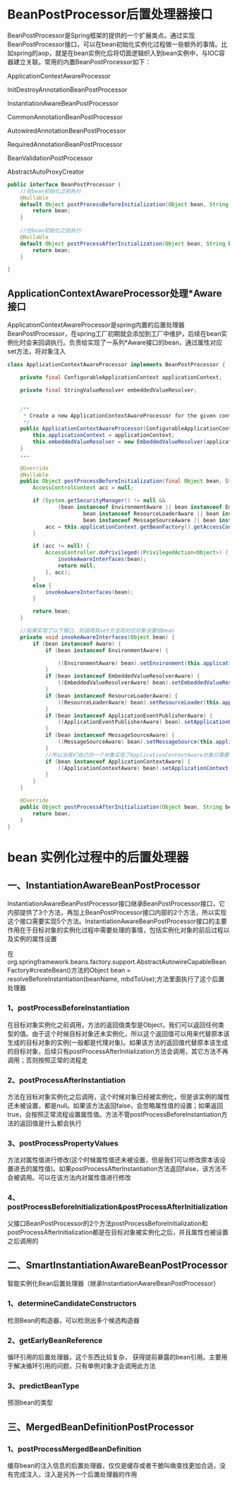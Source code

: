 # BeanPostProcessor后置处理器接口

BeanPostProcessor是Spring框架的提供的一个扩展类点。通过实现BeanPostProcessor接口，可以在bean初始化实例化过程做一些额外的事情。比如spring的aop，就是在bean实例化后将切面逻辑织入到bean实例中，与IOC容器建立关联。常用的内置BeanPostProcessor如下：

ApplicationContextAwareProcessor

InitDestroyAnnotationBeanPostProcessor

InstantiationAwareBeanPostProcessor

CommonAnnotationBeanPostProcessor

AutowiredAnnotationBeanPostProcessor

RequiredAnnotationBeanPostProcessor

BeanValidationPostProcessor

AbstractAutoProxyCreator



```java
public interface BeanPostProcessor {
    //在bean初始化之前执行
    @Nullable
	default Object postProcessBeforeInitialization(Object bean, String beanName) throws BeansException {
		return bean;
	}
    
    //在bean初始化之后执行
    @Nullable
	default Object postProcessAfterInitialization(Object bean, String beanName) throws BeansException {
		return bean;
	}

}
```

## ApplicationContextAwareProcessor处理*Aware接口

ApplicationContextAwareProcessor是spring内置的后置处理器BeanPostProcessor，在spring工厂初期就会添加到工厂中维护，后续在bean实例化时会来回调执行。负责给实现了一系列*Aware接口的bean，通过属性对应set方法，将对象注入

```java
class ApplicationContextAwareProcessor implements BeanPostProcessor {

	private final ConfigurableApplicationContext applicationContext;

	private final StringValueResolver embeddedValueResolver;


	/**
	 * Create a new ApplicationContextAwareProcessor for the given context.
	 */
	public ApplicationContextAwareProcessor(ConfigurableApplicationContext applicationContext) {
		this.applicationContext = applicationContext;
		this.embeddedValueResolver = new EmbeddedValueResolver(applicationContext.getBeanFactory());
	}
    ...
        
    @Override
	@Nullable
	public Object postProcessBeforeInitialization(final Object bean, String beanName) throws BeansException {
		AccessControlContext acc = null;

		if (System.getSecurityManager() != null &&
				(bean instanceof EnvironmentAware || bean instanceof EmbeddedValueResolverAware ||
						bean instanceof ResourceLoaderAware || bean instanceof ApplicationEventPublisherAware ||
						bean instanceof MessageSourceAware || bean instanceof ApplicationContextAware)) {
			acc = this.applicationContext.getBeanFactory().getAccessControlContext();
		}

		if (acc != null) {
			AccessController.doPrivileged((PrivilegedAction<Object>) () -> {
				invokeAwareInterfaces(bean);
				return null;
			}, acc);
		}
		else {
			invokeAwareInterfaces(bean);
		}

		return bean;
	}

    //如果实现了以下接口，则调用其set方法将对应对象设置给bean
	private void invokeAwareInterfaces(Object bean) {
		if (bean instanceof Aware) {
			if (bean instanceof EnvironmentAware) {

				((EnvironmentAware) bean).setEnvironment(this.applicationContext.getEnvironment());
			}
			if (bean instanceof EmbeddedValueResolverAware) {
				((EmbeddedValueResolverAware) bean).setEmbeddedValueResolver(this.embeddedValueResolver);
			}
			if (bean instanceof ResourceLoaderAware) {
				((ResourceLoaderAware) bean).setResourceLoader(this.applicationContext);
			}
			if (bean instanceof ApplicationEventPublisherAware) {
				((ApplicationEventPublisherAware) bean).setApplicationEventPublisher(this.applicationContext);
			}
			if (bean instanceof MessageSourceAware) {
				((MessageSourceAware) bean).setMessageSource(this.applicationContext);
			}
			//所以当我们自己的一个对象实现了ApplicationContextAware对象只需要提供setter就能得到applicationContext对象
			if (bean instanceof ApplicationContextAware) {
				((ApplicationContextAware) bean).setApplicationContext(this.applicationContext);
			}
		}
	}

	@Override
	public Object postProcessAfterInitialization(Object bean, String beanName) {
		return bean;
	}
}
```

# bean 实例化过程中的后置处理器

## 一、InstantiationAwareBeanPostProcessor

InstantiationAwareBeanPostProcessor接口继承BeanPostProcessor接口，它内部提供了3个方法，再加上BeanPostProcessor接口内部的2个方法，所以实现这个接口需要实现5个方法。InstantiationAwareBeanPostProcessor接口的主要作用在于目标对象的实例化过程中需要处理的事情，包括实例化对象的前后过程以及实例的属性设置

在org.springframework.beans.factory.support.AbstractAutowireCapableBeanFactory#createBean()方法的Object bean = resolveBeforeInstantiation(beanName, mbdToUse);方法里面执行了这个后置处理器

### 1、postProcessBeforeInstantiation

在目标对象实例化之前调用，方法的返回值类型是Object，我们可以返回任何类型的值。由于这个时候目标对象还未实例化，所以这个返回值可以用来代替原本该生成的目标对象的实例(一般都是代理对象)。如果该方法的返回值代替原本该生成的目标对象，后续只有postProcessAfterInitialization方法会调用，其它方法不再调用；否则按照正常的流程走

### 2、postProcessAfterInstantiation

方法在目标对象实例化之后调用，这个时候对象已经被实例化，但是该实例的属性还未被设置，都是null。如果该方法返回false，会忽略属性值的设置；如果返回true，会按照正常流程设置属性值。方法不管postProcessBeforeInstantiation方法的返回值是什么都会执行

### 3、postProcessPropertyValues

方法对属性值进行修改(这个时候属性值还未被设置，但是我们可以修改原本该设置进去的属性值)。如果postProcessAfterInstantiation方法返回false，该方法不会被调用。可以在该方法内对属性值进行修改

### 4、postProcessBeforeInitialization&postProcessAfterInitialization

父接口BeanPostProcessor的2个方法postProcessBeforeInitialization和postProcessAfterInitialization都是在目标对象被实例化之后，并且属性也被设置之后调用的

## 二、SmartInstantiationAwareBeanPostProcessor

智能实例化Bean后置处理器（继承InstantiationAwareBeanPostProcessor）

### 1、determineCandidateConstructors

检测Bean的构造器，可以检测出多个候选构造器

### 2、getEarlyBeanReference

循环引用的后置处理器，这个东西比较复杂， 获得提前暴露的bean引用。主要用于解决循环引用的问题，只有单例对象才会调用此方法

### 3、predictBeanType

预测bean的类型

## 三、MergedBeanDefinitionPostProcessor

### 1、postProcessMergedBeanDefinition

缓存bean的注入信息的后置处理器，仅仅是缓存或者干脆叫做查找更加合适，没有完成注入，注入是另外一个后置处理器的作用